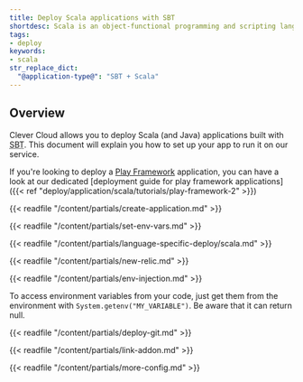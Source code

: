 ```yaml
---
title: Deploy Scala applications with SBT
shortdesc: Scala is an object-functional programming and scripting language that runs on the Java platform…
tags:
- deploy
keywords:
- scala
str_replace_dict:
  "@application-type@": "SBT + Scala"
---
```


## Overview

Clever Cloud allows you to deploy Scala (and Java) applications built with <acronym title="Simple Build Tool">SBT</acronym>. This document will explain you how to set up your app to run it on our service.

If you're looking to deploy a [Play Framework](https://www.playframework.com) application, you can have a look at our dedicated [deployment guide for play framework applications]({{< ref "deploy/application/scala/tutorials/play-framework-2" >}})

{{< readfile "/content/partials/create-application.md" >}}

{{< readfile "/content/partials/set-env-vars.md" >}}

{{< readfile "/content/partials/language-specific-deploy/scala.md" >}}

{{< readfile "/content/partials/new-relic.md" >}}

{{< readfile "/content/partials/env-injection.md" >}}

To access environment variables from your code, just get them from the environment with `System.getenv("MY_VARIABLE")`. Be aware that it can return null.

{{< readfile "/content/partials/deploy-git.md" >}}

{{< readfile "/content/partials/link-addon.md" >}}

{{< readfile "/content/partials/more-config.md" >}}

